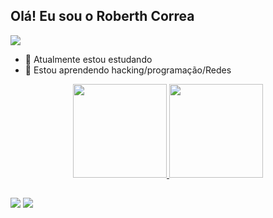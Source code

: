 ## Olá! Eu sou o Roberth Correa
<p>
<img src= "https://camo.githubusercontent.com/71b837571c48af3aa60a73dbc9d5936aa359d78efbfa8a6743cbbbc16b80ef4d/68747470733a2f2f63646e2e646973636f72646170702e636f6d2f6174746163686d656e74732f3830353930323039333930363630383138362f3830353931333937323533353539303932322f74656e6f722e676966"/>
</p>

- 🔭 Atualmente estou estudando
- 🌱 Estou aprendendo hacking/programação/Redes


<div align="center">
  <a href="https://github.com/RoberthCorrea">
  <img height="150em" src="https://github-readme-stats.vercel.app/api?username=RoberthCorrea&show_icons=true&theme=github_dark&include_all_commits=true&count_private=true"/>
  <img height="150em" src="https://github-readme-stats.vercel.app/api/top-langs/?username=RoberthCorrea&layout=compact&langs_count=7&theme=github_dark"/>
</div>
  
  ##
  
 <div>
  <a href="https://www.instagram.com/roberth_correa_" target="_blank"><img src="https://img.shields.io/badge/-Instagram-%23E4405F?style=for-the-badge&logo=instagram&logoColor=white" target="_blank"></a>
   <a href = "mailto:contatoroberthcorrea@gmail.com"><img src="https://img.shields.io/badge/-Gmail-%23333?style=for-the-badge&logo=gmail&logoColor=white" target="_blank"></a>
   <!--
 	<a href="https://www.twitch.tv/xx" target="_blank"><img src="https://img.shields.io/badge/Twitch-9146FF?style=for-the-badge&logo=twitch&logoColor=white" target="_blank"></a>
 <a href="https://discord.gg/xx" target="_blank"><img src="https://img.shields.io/badge/Discord-7289DA?style=for-the-badge&logo=discord&logoColor=white" target="_blank"></a> 
  <a href="https://www.linkedin.com/in/xx" target="_blank"><img src="https://img.shields.io/badge/-LinkedIn-%230077B5?style=for-the-badge&logo=linkedin&logoColor=white" target="_blank"></a> 
<img height="150em"
  -->
   <!--  
   ![Snake animation](https://github.com/RoberthCorrea/RoberthCorrea/blob/output/github-contribution-grid-snake.svg)
   -->
   
  </div>
